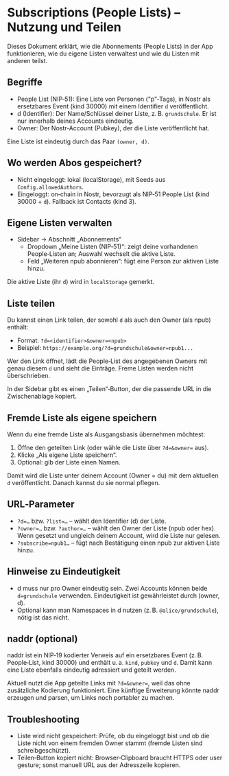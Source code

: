 # Subscriptions (People Lists) – Nutzung und Teilen

Dieses Dokument erklärt, wie die Abonnements (People Lists) in der App funktionieren, wie du eigene Listen verwaltest und wie du Listen mit anderen teilst.

## Begriffe

- People List (NIP‑51): Eine Liste von Personen ("p"‑Tags), in Nostr als ersetzbares Event (kind 30000) mit einem Identifier `d` veröffentlicht.
- d (Identifier): Der Name/Schlüssel deiner Liste, z. B. `grundschule`. Er ist nur innerhalb deines Accounts eindeutig.
- Owner: Der Nostr‑Account (Pubkey), der die Liste veröffentlicht hat.

Eine Liste ist eindeutig durch das Paar `(owner, d)`.

## Wo werden Abos gespeichert?

- Nicht eingeloggt: lokal (localStorage), mit Seeds aus `Config.allowedAuthors`.
- Eingeloggt: on‑chain in Nostr, bevorzugt als NIP‑51 People List (kind 30000 + `d`). Fallback ist Contacts (kind 3).

## Eigene Listen verwalten

- Sidebar → Abschnitt „Abonnements“
  - Dropdown „Meine Listen (NIP‑51)“: zeigt deine vorhandenen People‑Listen an; Auswahl wechselt die aktive Liste.
  - Feld „Weiteren npub abonnieren“: fügt eine Person zur aktiven Liste hinzu.

Die aktive Liste (ihr `d`) wird in `localStorage` gemerkt.

## Liste teilen

Du kannst einen Link teilen, der sowohl `d` als auch den Owner (als npub) enthält:

- Format: `?d=<identifier>&owner=<npub>`
- Beispiel: `https://example.org/?d=grundschule&owner=npub1...`

Wer den Link öffnet, lädt die People‑List des angegebenen Owners mit genau diesem `d` und sieht die Einträge. Freme Listen werden nicht überschrieben.

In der Sidebar gibt es einen „Teilen“‑Button, der die passende URL in die Zwischenablage kopiert.

## Fremde Liste als eigene speichern

Wenn du eine fremde Liste als Ausgangsbasis übernehmen möchtest:

1. Öffne den geteilten Link (oder wähle die Liste über `?d=&owner=` aus).
2. Klicke „Als eigene Liste speichern“.
3. Optional: gib der Liste einen Namen.

Damit wird die Liste unter deinem Account (Owner = du) mit dem aktuellen `d` veröffentlicht. Danach kannst du sie normal pflegen.

## URL‑Parameter

- `?d=…` bzw. `?list=…` – wählt den Identifier (d) der Liste.
- `?owner=…` bzw. `?author=…` – wählt den Owner der Liste (npub oder hex). Wenn gesetzt und ungleich deinem Account, wird die Liste nur gelesen.
- `?subscribe=npub1…` – fügt nach Bestätigung einen npub zur aktiven Liste hinzu.

## Hinweise zu Eindeutigkeit

- d muss nur pro Owner eindeutig sein. Zwei Accounts können beide `d=grundschule` verwenden. Eindeutigkeit ist gewährleistet durch (owner, d).
- Optional kann man Namespaces in d nutzen (z. B. `@alice/grundschule`), nötig ist das nicht.

## naddr (optional)

naddr ist ein NIP‑19 kodierter Verweis auf ein ersetzbares Event (z. B. People‑List, kind 30000) und enthält u. a. `kind`, `pubkey` und `d`. Damit kann eine Liste ebenfalls eindeutig adressiert und geteilt werden. 

Aktuell nutzt die App geteilte Links mit `?d=&owner=`, weil das ohne zusätzliche Kodierung funktioniert. Eine künftige Erweiterung könnte naddr erzeugen und parsen, um Links noch portabler zu machen.

## Troubleshooting

- Liste wird nicht gespeichert: Prüfe, ob du eingeloggt bist und ob die Liste nicht von einem fremden Owner stammt (fremde Listen sind schreibgeschützt).
- Teilen‑Button kopiert nicht: Browser‑Clipboard braucht HTTPS oder user gesture; sonst manuell URL aus der Adresszeile kopieren.
